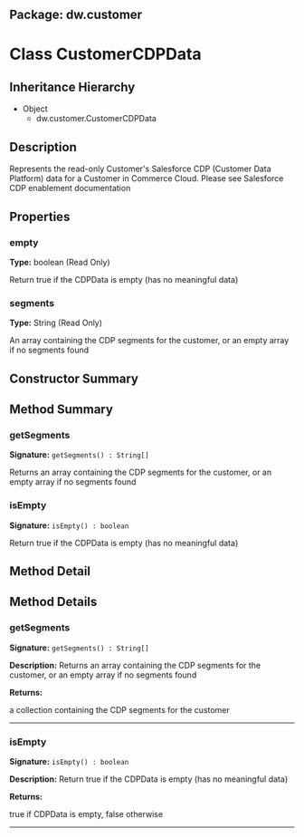 ## Package: dw.customer

# Class CustomerCDPData

## Inheritance Hierarchy

- Object
  - dw.customer.CustomerCDPData

## Description

Represents the read-only Customer's Salesforce CDP (Customer Data Platform) data for a Customer in Commerce Cloud. Please see Salesforce CDP enablement documentation

## Properties

### empty

**Type:** boolean (Read Only)

Return true if the CDPData is empty (has no meaningful data)

### segments

**Type:** String (Read Only)

An array containing the CDP segments for the customer, or an empty array if no segments found

## Constructor Summary

## Method Summary

### getSegments

**Signature:** `getSegments() : String[]`

Returns an array containing the CDP segments for the customer, or an empty array if no segments found

### isEmpty

**Signature:** `isEmpty() : boolean`

Return true if the CDPData is empty (has no meaningful data)

## Method Detail

## Method Details

### getSegments

**Signature:** `getSegments() : String[]`

**Description:** Returns an array containing the CDP segments for the customer, or an empty array if no segments found

**Returns:**

a collection containing the CDP segments for the customer

---

### isEmpty

**Signature:** `isEmpty() : boolean`

**Description:** Return true if the CDPData is empty (has no meaningful data)

**Returns:**

true if CDPData is empty, false otherwise

---